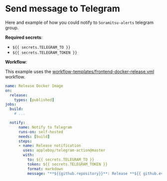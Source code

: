 # Send message to Telegram

Here and example of how you could notify to `Soramitsu-alerts` telegram group.

**Required secrets**:
- `${{ secrets.TELEGRAM_TO }}`
- `${{ secrets.TELEGRAM_TOKEN }}`

**Workflow**:

This example uses the [workflow-templates/frontend-docker-release.yml](https://github.com/soramitsukhmer/.github/blob/main/workflow-templates/frontend-docker-release.yml) workflow.

```yml
name: Release Docker Image
on:
  release:
    types: [published]
jobs:
  build:
    # ...

  notify:
      name: Notify to Telegram
      runs-on: self-hosted
      needs: [build]
      steps:
      - name: Release notification
        uses: appleboy/telegram-action@master
        with:
          to: ${{ secrets.TELEGRAM_TO }}
          token: ${{ secrets.TELEGRAM_TOKEN }}
          format: markdown
          message: "**${{github.repository}}**: Release **${{ github.event.release.tag_name }}** published by **${{github.actor}}**"
```
